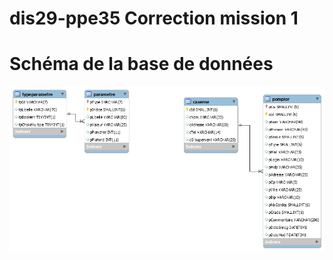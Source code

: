 # dis29-ppe35 Correction mission 1


# Schéma de la base de données

![Alt text](documentation/sdis29-diagram.png?raw=true "Schéma de la base de données")
